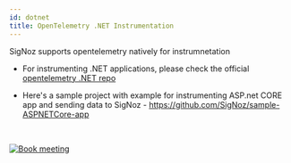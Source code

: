 ```yaml
---
id: dotnet
title: OpenTelemetry .NET Instrumentation
---
```


SigNoz supports opentelemetry natively for instrumnetation

- For instrumenting .NET applications, please check the official [opentelemetry .NET repo](https://github.com/open-telemetry/opentelemetry-dotnet)

- Here's a sample project with example for instrumenting ASP.net CORE app and sending data to SigNoz - https://github.com/SigNoz/sample-ASPNETCore-app

<p>&nbsp;</p>

<p align="center">

[![Book meeting](/img/docs/ZoomCTA1.png)](https://calendly.com/pranay-signoz/instrumentation-office-hrs)

</p>